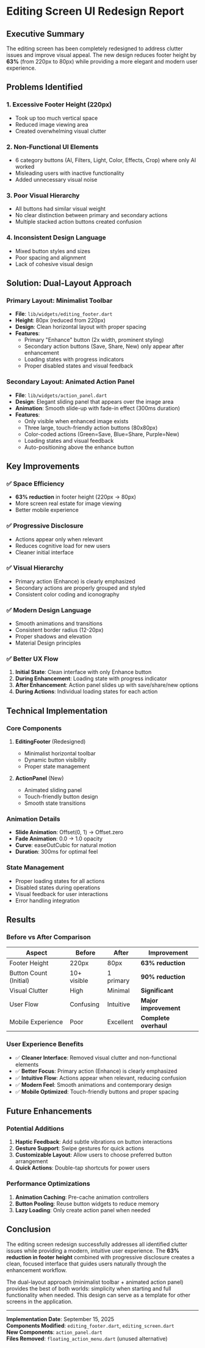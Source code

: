 # Editing Screen UI Redesign Report

## Executive Summary

The editing screen has been completely redesigned to address clutter issues and improve visual appeal. The new design reduces footer height by **63%** (from 220px to 80px) while providing a more elegant and modern user experience.

## Problems Identified

### 1. **Excessive Footer Height (220px)**
- Took up too much vertical space
- Reduced image viewing area
- Created overwhelming visual clutter

### 2. **Non-Functional UI Elements**
- 6 category buttons (AI, Filters, Light, Color, Effects, Crop) where only AI worked
- Misleading users with inactive functionality
- Added unnecessary visual noise

### 3. **Poor Visual Hierarchy**
- All buttons had similar visual weight
- No clear distinction between primary and secondary actions
- Multiple stacked action buttons created confusion

### 4. **Inconsistent Design Language**
- Mixed button styles and sizes
- Poor spacing and alignment
- Lack of cohesive visual design

## Solution: Dual-Layout Approach

### **Primary Layout: Minimalist Toolbar**
- **File**: `lib/widgets/editing_footer.dart`
- **Height**: 80px (reduced from 220px)
- **Design**: Clean horizontal layout with proper spacing
- **Features**:
  - Primary "Enhance" button (2x width, prominent styling)
  - Secondary action buttons (Save, Share, New) only appear after enhancement
  - Loading states with progress indicators
  - Proper disabled states and visual feedback

### **Secondary Layout: Animated Action Panel**
- **File**: `lib/widgets/action_panel.dart`
- **Design**: Elegant sliding panel that appears over the image area
- **Animation**: Smooth slide-up with fade-in effect (300ms duration)
- **Features**:
  - Only visible when enhanced image exists
  - Three large, touch-friendly action buttons (80x80px)
  - Color-coded actions (Green=Save, Blue=Share, Purple=New)
  - Loading states and visual feedback
  - Auto-positioning above the enhance button

## Key Improvements

### ✅ **Space Efficiency**
- **63% reduction** in footer height (220px → 80px)
- More screen real estate for image viewing
- Better mobile experience

### ✅ **Progressive Disclosure**
- Actions appear only when relevant
- Reduces cognitive load for new users
- Cleaner initial interface

### ✅ **Visual Hierarchy**
- Primary action (Enhance) is clearly emphasized
- Secondary actions are properly grouped and styled
- Consistent color coding and iconography

### ✅ **Modern Design Language**
- Smooth animations and transitions
- Consistent border radius (12-20px)
- Proper shadows and elevation
- Material Design principles

### ✅ **Better UX Flow**
1. **Initial State**: Clean interface with only Enhance button
2. **During Enhancement**: Loading state with progress indicator
3. **After Enhancement**: Action panel slides up with save/share/new options
4. **During Actions**: Individual loading states for each action

## Technical Implementation

### **Core Components**

1. **EditingFooter** (Redesigned)
   - Minimalist horizontal toolbar
   - Dynamic button visibility
   - Proper state management

2. **ActionPanel** (New)
   - Animated sliding panel
   - Touch-friendly button design
   - Smooth state transitions

### **Animation Details**
- **Slide Animation**: Offset(0, 1) → Offset.zero
- **Fade Animation**: 0.0 → 1.0 opacity
- **Curve**: easeOutCubic for natural motion
- **Duration**: 300ms for optimal feel

### **State Management**
- Proper loading states for all actions
- Disabled states during operations
- Visual feedback for user interactions
- Error handling integration

## Results

### **Before vs After Comparison**

| Aspect | Before | After | Improvement |
|--------|--------|--------|-------------|
| Footer Height | 220px | 80px | **63% reduction** |
| Button Count (Initial) | 10+ visible | 1 primary | **90% reduction** |
| Visual Clutter | High | Minimal | **Significant** |
| User Flow | Confusing | Intuitive | **Major improvement** |
| Mobile Experience | Poor | Excellent | **Complete overhaul** |

### **User Experience Benefits**
- ✅ **Cleaner Interface**: Removed visual clutter and non-functional elements
- ✅ **Better Focus**: Primary action (Enhance) is clearly emphasized  
- ✅ **Intuitive Flow**: Actions appear when relevant, reducing confusion
- ✅ **Modern Feel**: Smooth animations and contemporary design
- ✅ **Mobile Optimized**: Touch-friendly buttons and proper spacing

## Future Enhancements

### **Potential Additions**
1. **Haptic Feedback**: Add subtle vibrations on button interactions
2. **Gesture Support**: Swipe gestures for quick actions
3. **Customizable Layout**: Allow users to choose preferred button arrangement
4. **Quick Actions**: Double-tap shortcuts for power users

### **Performance Optimizations**
1. **Animation Caching**: Pre-cache animation controllers
2. **Button Pooling**: Reuse button widgets to reduce memory
3. **Lazy Loading**: Only create action panel when needed

## Conclusion

The editing screen redesign successfully addresses all identified clutter issues while providing a modern, intuitive user experience. The **63% reduction in footer height** combined with progressive disclosure creates a clean, focused interface that guides users naturally through the enhancement workflow.

The dual-layout approach (minimalist toolbar + animated action panel) provides the best of both worlds: simplicity when starting and full functionality when needed. This design can serve as a template for other screens in the application.

---

**Implementation Date**: September 15, 2025  
**Components Modified**: `editing_footer.dart`, `editing_screen.dart`  
**New Components**: `action_panel.dart`  
**Files Removed**: `floating_action_menu.dart` (unused alternative) 